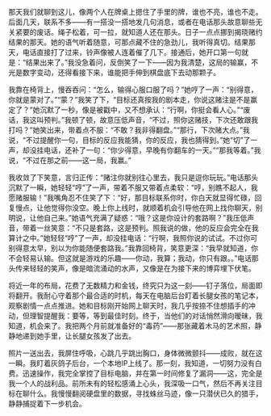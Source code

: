 那天我们就聊到这儿，像两个人在牌桌上摁住了手里的牌，谁也不亮，谁也不走。后面几天，联系不多——有一搭没一搭地发几句消息，或者在电话那头故意聊些无关紧要的废话。绳子松着，可一拉，就知道人还在那头。日子一点点挪到揭晓赌约结果的那天。她的语气听着随意，可那点藏不住的急劲儿，我听得真切。结果那天，电话直接打了过来，铃声像被人连着催了几下。接通后，她开口第一句就是：“结果出来了。”我没急着问，反倒笑了一下——因为我清楚，这局的输赢，不光是数字变动，还得看接下来，谁能把手伸到棋盘底下去动那颗子。

我靠在椅背上，慢吞吞问：“怎么，输得心服口服了吗？”她哼了一声：“别得意，你就是蒙对了。”“蒙？”我笑了下，“目标还真按我的剧本走，你说这赌注是不是赢定了？”她沉默了一秒，像是被戳中，又不想承认：“行啊，你挺会看人心。”“废话，我这叫预判。”我顿了顿，故意压低声音，“不过，照你这赌技，下次还敢跟我打吗？”她笑出来，带着点不服：“不敢？我非得翻盘。”“那行，下次赌大点。”我说，“不过提醒你一句，目标的反应我能猜，你的反应，我也猜得到。”她“切”了一声，却没挂电话，还补了一句：“你少得意，早晚有你翻车的一天。”“那我等着。”我说，“不过在那之前——这一局，我赢。”   

我收敛了下笑意，言归正传：“赌注你就别往心里去，我只是逗你玩玩。”电话那头沉默了一瞬，她轻轻“哼”了一声，带着不服又带着点柔软：“哼，别瞧不起人，我愿赌服输！”我嘴角忍不住笑了下：“好，那目标联系你时，你白天就显得忙碌，回复慢点，让他觉得你没空。晚上你上线时，就顺着机会引导他在网上找你聊天，别明说，让他自己来。”她语气充满了疑惑：“哦？这是你设计的套路啊？”我压低声音，带着一丝笑意：“不只是套路，这是预判。照我说的做，他的反应会完全在我算计之中。”她轻轻“哼”了一声，却没挂电话：“行啊，我照你说的试试。不过你可别得意太早，别以为你能随便套路我。”我靠回椅背，笑意更深：“我早就知道，你不会轻易认输。但这就是游戏的乐趣——你动，我算；我动，你只有跟。。”电话那头传来轻轻的笑声，像是暗流涌动的水声，又像是在为接下来的博弈埋下伏笔。

将近一年的布局，花费了无数精力和金钱，终究只为这一刻——钉子落位，局面即将翻开。我耐心守着那个最合适的时机，每天在电脑后台盯着长腿女孩的笔记本，观察剧情一点点推进。她和目标刚开始网上聊天时，我几乎按捺不住想插手的冲动，但理智提醒我：要等，等到最佳时刻。终于，当他们的对话悄然滑向暧昧，我知道，机会来了。我把两个月前就准备好的“毒药”——那张藏着木马的艺术照，静静地递到她手里，让长腿女孩发了出去。

照片一送出去，我屏住呼吸，心跳几乎跳出胸口，身体微微颤抖——成败，就在这一瞬。我盯着灰鸽子后台，一个本地IP上线了。那一刻，我知道，一切努力没有白费。迅速操作，我完全掌控了目标电脑，并在第一时间修复了漏洞——这，完全是我一个人的战利品。前所未有的轻松感涌上心头，我深吸一口气，然后不再关注目标在聊什么。我慢慢翻阅硬盘里的数据，寻找蛛丝马迹，像一只潜伏已久的猎手，静静捕捉着下一步机会。
